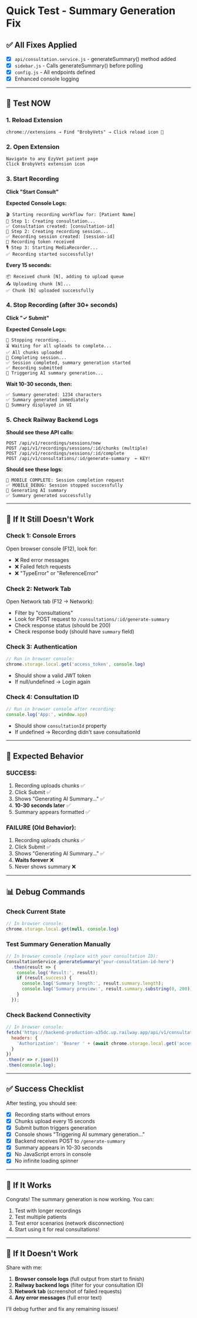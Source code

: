 # Quick Test - Summary Generation Fix

## ✅ All Fixes Applied

- [x] `api/consultation.service.js` - generateSummary() method added
- [x] `sidebar.js` - Calls generateSummary() before polling
- [x] `config.js` - All endpoints defined
- [x] Enhanced console logging

---

## 🧪 Test NOW

### 1. Reload Extension
```
chrome://extensions → Find "BrobyVets" → Click reload icon 🔄
```

### 2. Open Extension
```
Navigate to any EzyVet patient page
Click BrobyVets extension icon
```

### 3. Start Recording
**Click "Start Consult"**

**Expected Console Logs:**
```
🎬 Starting recording workflow for: [Patient Name]
📝 Step 1: Creating consultation...
✅ Consultation created: [consultation-id]
🎤 Step 2: Creating recording session...
✅ Recording session created: [session-id]
🔑 Recording token received
🎙️ Step 3: Starting MediaRecorder...
✅ Recording started successfully!
```

**Every 15 seconds:**
```
📦 Received chunk [N], adding to upload queue
📤 Uploading chunk [N]...
✅ Chunk [N] uploaded successfully
```

### 4. Stop Recording (after 30+ seconds)
**Click "✓ Submit"**

**Expected Console Logs:**
```
🛑 Stopping recording...
⏳ Waiting for all uploads to complete...
✅ All chunks uploaded
🎯 Completing session...
✅ Session completed, summary generation started
✅ Recording submitted
🤖 Triggering AI summary generation...
```

**Wait 10-30 seconds, then:**
```
✅ Summary generated: 1234 characters
✅ Summary generated immediately
📝 Summary displayed in UI
```

### 5. Check Railway Backend Logs
**Should see these API calls:**
```
POST /api/v1/recordings/sessions/new
POST /api/v1/recordings/sessions/:id/chunks (multiple)
POST /api/v1/recordings/sessions/:id/complete
POST /api/v1/consultations/:id/generate-summary  ← KEY!
```

**Should see these logs:**
```
🎯 MOBILE COMPLETE: Session completion request
✅ MOBILE_DEBUG: Session stopped successfully
🤖 Generating AI summary
✅ Summary generated successfully
```

---

## 🔴 If It Still Doesn't Work

### Check 1: Console Errors
Open browser console (F12), look for:
- ❌ Red error messages
- ❌ Failed fetch requests
- ❌ "TypeError" or "ReferenceError"

### Check 2: Network Tab
Open Network tab (F12 → Network):
- Filter by "consultations"
- Look for POST request to `/consultations/:id/generate-summary`
- Check response status (should be 200)
- Check response body (should have `summary` field)

### Check 3: Authentication
```javascript
// Run in browser console:
chrome.storage.local.get('access_token', console.log)
```
- Should show a valid JWT token
- If null/undefined → Login again

### Check 4: Consultation ID
```javascript
// Run in browser console after recording:
console.log('App:', window.app)
```
- Should show `consultationId` property
- If undefined → Recording didn't save consultationId

---

## 🎯 Expected Behavior

### SUCCESS:
1. Recording uploads chunks ✅
2. Click Submit ✅
3. Shows "Generating AI Summary..." ✅
4. **10-30 seconds later** ✅
5. Summary appears formatted ✅

### FAILURE (Old Behavior):
1. Recording uploads chunks ✅
2. Click Submit ✅
3. Shows "Generating AI Summary..." ✅
4. **Waits forever** ❌
5. Never shows summary ❌

---

## 📊 Debug Commands

### Check Current State
```javascript
// In browser console:
chrome.storage.local.get(null, console.log)
```

### Test Summary Generation Manually
```javascript
// In browser console (replace with your consultation ID):
ConsultationService.generateSummary('your-consultation-id-here')
  .then(result => {
    console.log('Result:', result);
    if (result.success) {
      console.log('Summary length:', result.summary.length);
      console.log('Summary preview:', result.summary.substring(0, 200));
    }
  });
```

### Check Backend Connectivity
```javascript
// In browser console:
fetch('https://backend-production-a35dc.up.railway.app/api/v1/consultations', {
  headers: {
    'Authorization': 'Bearer ' + (await chrome.storage.local.get('access_token')).access_token
  }
})
.then(r => r.json())
.then(console.log);
```

---

## ✅ Success Checklist

After testing, you should see:
- [x] Recording starts without errors
- [x] Chunks upload every 15 seconds
- [x] Submit button triggers generation
- [x] Console shows "Triggering AI summary generation..."
- [x] Backend receives POST to `/generate-summary`
- [x] Summary appears in 10-30 seconds
- [x] No JavaScript errors in console
- [x] No infinite loading spinner

---

## 🚀 If It Works

Congrats! The summary generation is now working. You can:
1. Test with longer recordings
2. Test multiple patients
3. Test error scenarios (network disconnection)
4. Start using it for real consultations!

---

## 🔧 If It Doesn't Work

Share with me:
1. **Browser console logs** (full output from start to finish)
2. **Railway backend logs** (filter for your consultation ID)
3. **Network tab** (screenshot of failed requests)
4. **Any error messages** (full error text)

I'll debug further and fix any remaining issues!

